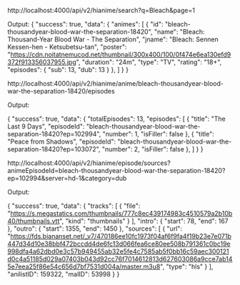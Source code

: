 http://localhost:4000/api/v2/hianime/search?q=Bleach&page=1

Output:
{
  "success": true,
  "data": {
    "animes": [
      {
        "id": "bleach-thousandyear-blood-war-the-separation-18420",
        "name": "Bleach: Thousand-Year Blood War - The Separation",
        "jname": "Bleach: Sennen Kessen-hen - Ketsubetsu-tan",
        "poster": "https://cdn.noitatnemucod.net/thumbnail/300x400/100/0f474e6ea130efd9372f913356037955.jpg",
        "duration": "24m",
        "type": "TV",
        "rating": "18+",
        "episodes": {
          "sub": 13,
          "dub": 13
        }
      },
    ]
    }
}




http://localhost:4000/api/v2/hianime/anime/bleach-thousandyear-blood-war-the-separation-18420/episodes

Output:

{
  "success": true,
  "data": {
    "totalEpisodes": 13,
    "episodes": [
      {
        "title": "The Last 9 Days",
        "episodeId": "bleach-thousandyear-blood-war-the-separation-18420?ep=102994",
        "number": 1,
        "isFiller": false
      },
      {
        "title": "Peace from Shadows",
        "episodeId": "bleach-thousandyear-blood-war-the-separation-18420?ep=103072",
        "number": 2,
        "isFiller": false
      },
    ]
  }
}




http://localhost:4000/api/v2/hianime/episode/sources?animeEpisodeId=bleach-thousandyear-blood-war-the-separation-18420?ep=102994&server=hd-1&category=dub


Output:

{
  "success": true,
  "data": {
    "tracks": [
      {
        "file": "https://s.megastatics.com/thumbnails/777c8ec439174983c4510579a2b10b40/thumbnails.vtt",
        "kind": "thumbnails"
      }
    ],
    "intro": {
      "start": 78,
      "end": 167
    },
    "outro": {
      "start": 1355,
      "end": 1450
    },
    "sources": [
      {
        "url": "https://fds.biananset.net/_v7/470186ee10fc1973f04af6f9fa4f19b23e7e071b447d34d10e38bbf472bccdd4de6fc13d066fea6ce80ee508b791361c0bc19e998dfa4a62dbd0e3c57b949455ab32e5fe4c7585ab5f0bb16c59aec300121d0c4a51185d029a07403b043d92cc76f7014612813d627603086a9cce7ab145e7eea25f86e54c656d7bf7531d004a/master.m3u8",
        "type": "hls"
      }
    ],
    "anilistID": 159322,
    "malID": 53998
  }
}




